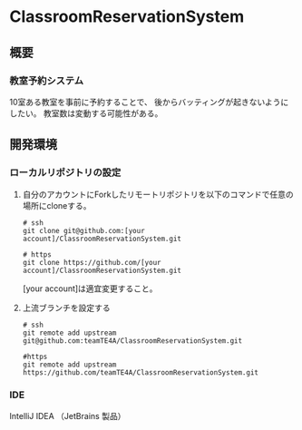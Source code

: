 # ClassroomReservationSystem

## 概要

### 教室予約システム

10室ある教室を事前に予約することで、 後からバッティングが起きないようにしたい。 教室数は変動する可能性がある。

## 開発環境

### ローカルリポジトリの設定

1. 自分のアカウントにForkしたリモートリポジトリを以下のコマンドで任意の場所にcloneする。
   ```shell
   # ssh
   git clone git@github.com:[your account]/ClassroomReservationSystem.git

   # https
   git clone https://github.com/[your account]/ClassroomReservationSystem.git
   ```
   [your account]は適宜変更すること。

2. 上流ブランチを設定する
   ```shell
   # ssh
   git remote add upstream git@github.com:teamTE4A/ClassroomReservationSystem.git

   #https
   git remote add upstream https://github.com/teamTE4A/ClassroomReservationSystem.git
   ```

### IDE

IntelliJ IDEA （JetBrains 製品）